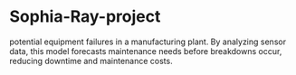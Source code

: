 # Sophia-Ray-project
potential equipment failures in a manufacturing plant. By analyzing sensor data, this model forecasts maintenance needs before breakdowns occur, reducing downtime and maintenance costs.

